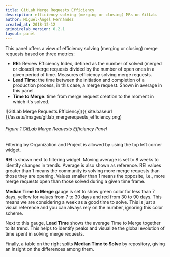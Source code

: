 ```yaml
---
title: GitLab Merge Requests Efficiency
description: efficiency solving (merging or closing) MRs on GitLab.
author: Miguel-Ángel Fernández
created_at: 2018-12-12
grimoirelab_version: 0.2.1
layout: panel
---
```


This panel offers a view of efficiency solving (merging or closing) merge requests based on three metrics:
* **REI**: Review Efficiency Index, defined as the number of solved (merged or closed) merge requests divided
  by the number of open ones in a given period of time. Measures efficiency solving merge requests.
* **Lead Time**:  the time between the initiation and completion of a production
  process, in this case, a merge request. Shown in average in this panel.
* **Time to Merge**: time from merge request creation to the moment in which it's solved.

![GitLab Merge Requests Efficiency]({{ site.baseurl }}/assets/images/gitlab_mergerequests_efficiency.png)
###### Figure 1.GitLab Merge Requests Efficiency Panel

Filtering by Organization and Project is allowed by using the top left corner
widget.

**REI** is shown next to filtering widget. Moving average is set to 8 weeks
to identify changes in trends. Average is also shown as reference. REI values
greater than 1 means the community is solving more merge requests than those they are
opening. Values smaller than 1 means the opposite, i.e., more merge requests open than
those solved during a given time frame.

**Median Time to Merge** gauge is set to show green color for less than 7 days, yellow
for values from 7 to 30 days and red from 30 to 90 days. This means we are
considering a week as a good time to solve. This is just a visual reference and
you can always rely on the number, ignoring this color scheme.

Next to this gauge, **Lead Time** shows the average Time to Merge together to its
trend. This helps to identify peaks and visualize the global evolution of time
spent in solving merge requests.

Finally, a table on the right splits **Median Time to Solve** by repository,
giving an insight on the differences among them.
